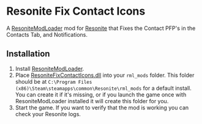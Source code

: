 # Resonite Fix Contact Icons

A [ResoniteModLoader](https://github.com/resonite-modding-group/ResoniteModLoader) mod for [Resonite](https://resonite.com/) that Fixes the Contact PFP's in the Contacts Tab, and Notifications.

## Installation
1. Install [ResoniteModLoader](https://github.com/resonite-modding-group/ResoniteModLoader).
2. Place [ResoniteFixContactIcons.dll](https://github.com/NepuShiro/ResoniteFixContactIcons/releases/latest/download/ResoniteFixContactIcons.dll) into your `rml_mods` folder. This folder should be at `C:\Program Files (x86)\Steam\steamapps\common\Resonite\rml_mods` for a default install. You can create it if it's missing, or if you launch the game once with ResoniteModLoader installed it will create this folder for you.
3. Start the game. If you want to verify that the mod is working you can check your Resonite logs.